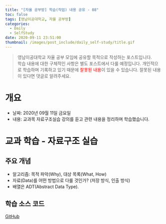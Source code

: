 ```yaml
---
title: "[자율 공부방] 학습(작업) 내용 공유 - 08"
toc: false
tags: [영남이공대학교, 자율 공부방]
categories:
  - Daily
  - SelfStudy
date: 2020-09-11 23:51:00
thumbnail: /images/post_include/daily_self-study/title.gif
---
```

> 영남이공대학교 자율 공부 모임에 공유할 목적으로 작성하는 포스트입니다.  
> 학습 내용에 대한 구체적인 사항은 별도 포스트에서 다룰 예정입니다.
> 개인적으로 학습하며 기록하고 있기 때문에 <font color='red'>잘못된 내용</font>이 있을 수 있습니다. 잘못된 내용이 있다면 댓글로 알려주세요.  

# 개요
* 날짜: 2020년 09월 11일 금요일
* 내용: 교과목 자료구조실습 강의를 듣고 관련 내용을 정리하며 학습했습니다. 

# 교과 학습 - 자료구조 실습
## 주요 개념
* 알고리즘: 목적 파악(Why), 대상 목록(What, How)
* 자료(Data)를 어떤 방법으로 다룰 것인가? (저장 방식, 인출 방식)
* 배열은 ADT(Abstract Data Type).

## 학습 소스 코드
[GitHub](https://github.com/960813/ync-2nd-grade-at-2020-02/tree/master/data-structure-study/2week)